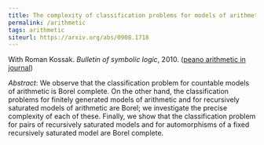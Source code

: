 ```yaml
---
title: The complexity of classification problems for models of arithmetic
permalink: /arithmetic
tags: arithmetic
siteurl: https://arxiv.org/abs/0908.1718
---
```


With Roman Kossak. *Bulletin of symbolic logic*, 2010. ([peano arithmetic in journal](https://dx.doi.org/10.2178/bsl/1286284557))<!--more-->

*Abstract*: We observe that the classification problem for countable models of arithmetic is Borel complete.  On the other hand, the classification problems for finitely generated models of arithmetic and for recursively saturated models of arithmetic are Borel; we investigate the precise complexity of each of these.  Finally, we show that the classification problem for pairs of recursively saturated models and for automorphisms of a fixed recursively saturated model are Borel complete.
